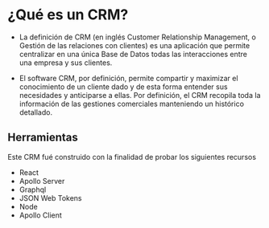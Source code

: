 # ¿Qué es un CRM?

* La definición de CRM (en inglés Customer Relationship Management, o Gestión de las relaciones con clientes) es una aplicación que permite centralizar en una única Base de Datos todas las interacciones entre una empresa y sus clientes.

* El software CRM, por definición, permite compartir y maximizar el conocimiento de un cliente dado y de esta forma entender sus necesidades y anticiparse a ellas. Por definición, el CRM recopila toda la información de las gestiones comerciales manteniendo un histórico detallado.

## Herramientas

Este CRM fué construido con la finalidad de probar los siguientes recursos
* React
* Apollo Server
* Graphql
* JSON Web Tokens
* Node
* Apollo Client